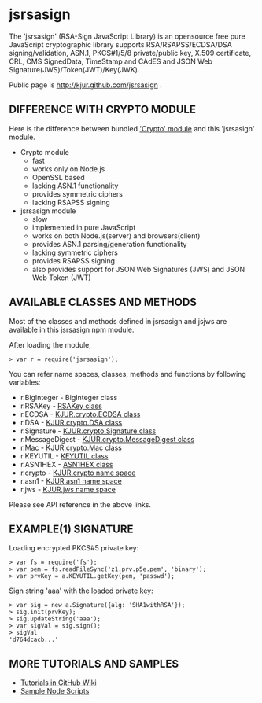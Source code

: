 jsrsasign
=========

The 'jsrsasign' (RSA-Sign JavaScript Library) is an opensource free pure JavaScript cryptographic library supports RSA/RSAPSS/ECDSA/DSA signing/validation, ASN.1, PKCS#1/5/8 private/public key, X.509 certificate, CRL, CMS SignedData, TimeStamp and CAdES and JSON Web Signature(JWS)/Token(JWT)/Key(JWK).

Public page is http://kjur.github.com/jsrsasign .

DIFFERENCE WITH CRYPTO MODULE
-----------------------------

Here is the difference between bundled ['Crypto' module](http://nodejs.org/api/crypto.html) 
and this 'jsrsasign' module.

- Crypto module
    - fast
    - works only on Node.js
    - OpenSSL based
    - lacking ASN.1 functionality
    - provides symmetric ciphers
    - lacking RSAPSS signing
- jsrsasign module
    - slow
    - implemented in pure JavaScript
    - works on both Node.js(server) and browsers(client)
    - provides ASN.1 parsing/generation functionality
    - lacking symmetric ciphers
    - provides RSAPSS signing
    - also provides support for JSON Web Signatures (JWS) and JSON Web Token (JWT)

AVAILABLE CLASSES AND METHODS
-----------------------------

Most of the classes and methods defined in jsrsasign and jsjws are
available in this jsrsasign npm module.

After loading the module,

    > var r = require('jsrsasign');

You can refer name spaces, classes, methods and functions 
by following variables:

- r.BigInteger - BigInteger class
- r.RSAKey - [RSAKey class](http://kjur.github.io/jsrsasign/api/symbols/RSAKey.html)
- r.ECDSA - [KJUR.crypto.ECDSA class](http://kjur.github.io/jsrsasign/api/symbols/KJUR.crypto.ECDSA.html)
- r.DSA - [KJUR.crypto.DSA class](http://kjur.github.io/jsrsasign/api/symbols/KJUR.crypto.DSA.html)
- r.Signature - [KJUR.crypto.Signature class](http://kjur.github.io/jsrsasign/api/symbols/KJUR.crypto.Signature.html)
- r.MessageDigest - [KJUR.crypto.MessageDigest class](http://kjur.github.io/jsrsasign/api/symbols/KJUR.crypto.MessageDigest.html)
- r.Mac - [KJUR.crypto.Mac class](http://kjur.github.io/jsrsasign/api/symbols/KJUR.crypto.Mac.html)
- r.KEYUTIL - [KEYUTIL class](http://kjur.github.io/jsrsasign/api/symbols/KEYUTIL.html)
- r.ASN1HEX - [ASN1HEX class](http://kjur.github.io/jsrsasign/api/symbols/ASN1HEX.html)
- r.crypto - [KJUR.crypto name space](http://kjur.github.io/jsrsasign/api/symbols/KJUR.crypto.html)
- r.asn1 - [KJUR.asn1 name space](http://kjur.github.io/jsrsasign/api/symbols/KJUR.asn1.html)
- r.jws - [KJUR.jws name space](http://kjur.github.io/jsjws/api/)

Please see API reference in the above links.

EXAMPLE(1) SIGNATURE
--------------------

Loading encrypted PKCS#5 private key:

    > var fs = require('fs');
    > var pem = fs.readFileSync('z1.prv.p5e.pem', 'binary');
    > var prvKey = a.KEYUTIL.getKey(pem, 'passwd');

Sign string 'aaa' with the loaded private key:

    > var sig = new a.Signature({alg: 'SHA1withRSA'});
    > sig.init(prvKey);
    > sig.updateString('aaa');
    > var sigVal = sig.sign();
    > sigVal
    'd764dcacb...'

MORE TUTORIALS AND SAMPLES
--------------------
- [Tutorials in GitHub Wiki](https://github.com/kjur/jsrsasign/wiki)
- [Sample Node Scripts](https://github.com/kjur/jsrsasign/tree/master/sample_node)

